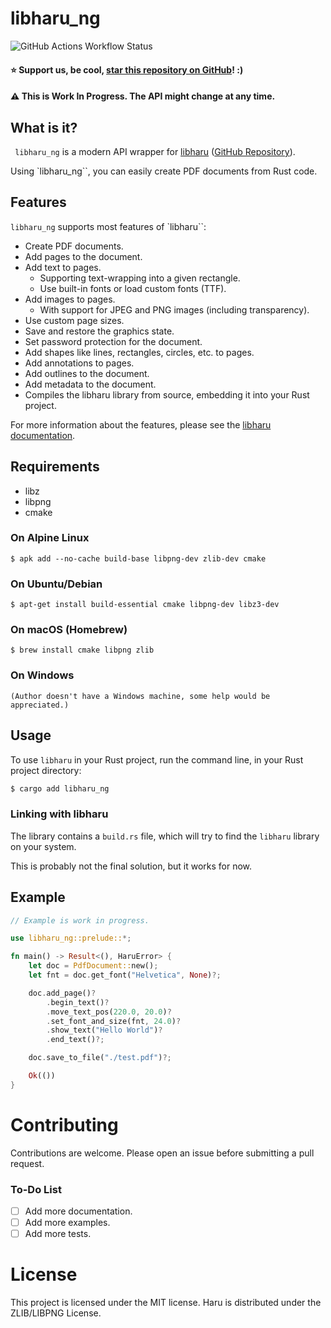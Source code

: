 # libharu_ng

![GitHub Actions Workflow Status](https://img.shields.io/github/actions/workflow/status/bastibense/libharu_ng/master-build-test.yml)

#### ⭐ Support us, be cool, [star this repository on GitHub](https://github.com/bastibense/libharu_ng)! :)

#### ⚠️ This is Work In Progress. The API might change at any time.

## What is it?

` libharu_ng` is a modern API wrapper for [libharu](http://libaru.org/) ([GitHub Repository](https://github.com/libharu/libharu)).

Using `libharu_ng``, you can easily create PDF documents from Rust code.

## Features

`libharu_ng` supports most features of `libharu``:

- Create PDF documents.
- Add pages to the document.
- Add text to pages.
  - Supporting text-wrapping into a given rectangle.
  - Use built-in fonts or load custom fonts (TTF).
- Add images to pages.
  - With support for JPEG and PNG images (including transparency).
- Use custom page sizes.
- Save and restore the graphics state.
- Set password protection for the document.
- Add shapes like lines, rectangles, circles, etc. to pages.
- Add annotations to pages.
- Add outlines to the document.
- Add metadata to the document.
- Compiles the libharu library from source, embedding it into your Rust project.

For more information about the features, please see the [libharu documentation](http://libharu.org).

## Requirements

- libz
- libpng
- cmake

### On Alpine Linux

    $ apk add --no-cache build-base libpng-dev zlib-dev cmake

### On Ubuntu/Debian

    $ apt-get install build-essential cmake libpng-dev libz3-dev

### On macOS (Homebrew)

    $ brew install cmake libpng zlib

### On Windows

    (Author doesn't have a Windows machine, some help would be appreciated.)

## Usage

To use `libharu` in your Rust project, run the command line, in your Rust project directory:

```bash
$ cargo add libharu_ng
```

### Linking with libharu

The library contains a `build.rs` file, which will try to find the `libharu` library on your system.

This is probably not the final solution, but it works for now.

## Example

```rust
// Example is work in progress.

use libharu_ng::prelude::*;

fn main() -> Result<(), HaruError> {
    let doc = PdfDocument::new();
    let fnt = doc.get_font("Helvetica", None)?;

    doc.add_page()?
        .begin_text()?
        .move_text_pos(220.0, 20.0)?
        .set_font_and_size(fnt, 24.0)?
        .show_text("Hello World")?
        .end_text()?;

    doc.save_to_file("./test.pdf")?;

    Ok(())
}
```

# Contributing

Contributions are welcome. Please open an issue before submitting a pull request.

### To-Do List

- [ ] Add more documentation.
- [ ] Add more examples.
- [ ] Add more tests.

# License

This project is licensed under the MIT license.
Haru is distributed under the ZLIB/LIBPNG License.
